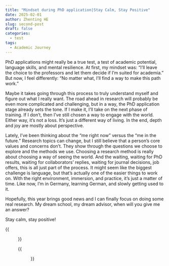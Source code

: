 ```yaml
---
title: "Mindset during PhD application|Stay Calm, Stay Positive"
date: 2025-02-01
author: Zhenting HE
slug: second-post
draft: false
categories:
  - test
tags:
  - Academic Journey
---
```


PhD applications might really be a true test, a test of academic potential, language skills, and mental resilience. At first, my mindset was: “I’ll leave the choice to the professors and let them decide if I’m suited for academia.” But now, I feel differently: “No matter what, I’ll find a way to make this path work.”

Maybe it takes going through this process to truly understand myself and figure out what I really want. The road ahead in research will probably be even more complicated and challenging, but in a way, the PhD application stage already sets the tone. If I make it, I’ll take on the next phase of training. If I don’t, then I’ve still chosen a way to engage with the world. Either way, it’s not a loss. It’s just a different way of living. In the end, depth and joy are mostly about perspective.

Lately, I’ve been thinking about the “me right now” versus the “me in the future.” Research topics can change, but I still believe that a person’s core values and concerns don’t. They show through the questions we choose to explore and the methods we use. Choosing a research method is really about choosing a way of seeing the world. And the waiting, waiting for PhD results, waiting for collaborators’ replies, waiting for journal decisions, job offers, this is all just part of the process. It might seem like the biggest challenge is language, but that’s actually one of the easier things to work on. With the right environment, immersion, and practice, it’s just a matter of time. Like now, I’m in Germany, learning German, and slowly getting used to it.

Hopefully, this year brings good news and I can finally focus on doing some real research. My dream school, my dream advisor, when will you give me an answer?

Stay calm, stay positive!

{{<figure src="/images/2025-02-01(1).jpg" title="This week's Yellow Rose. I love the bright colours, which remind me of the sun and hope." width="360">}}

{{<figure src="/images/22025-02-01(2).jpg" title="Four photos of me this week. Seems like I'm not in the same state haha." width="360">}}
